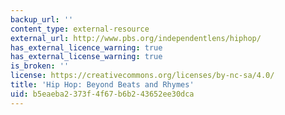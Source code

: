 ```yaml
---
backup_url: ''
content_type: external-resource
external_url: http://www.pbs.org/independentlens/hiphop/
has_external_licence_warning: true
has_external_license_warning: true
is_broken: ''
license: https://creativecommons.org/licenses/by-nc-sa/4.0/
title: 'Hip Hop: Beyond Beats and Rhymes'
uid: b5eaeba2-373f-4f67-b6b2-43652ee30dca
---
```

